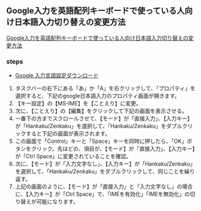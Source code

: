 ## Google入力を英語配列キーボードで使っている人向け日本語入力切り替えの変更方法

[Google入力を英語配列キーボードで使っている人向け日本語入力切り替えの変更方法](https://ko-log.net/tech-log/archives/3826932.html)  

### steps
- [Google 入力言語設定ダウンロード](https://www.google.co.jp/ime/)
1. タスクバーの右下にある「あ」か「A」を右クリックして、「プロパティ」を選択すると、下記のgoogle日本語入力のプロパティ画面が開きます。
1. 【キー設定】の【MS-IME】を【ことえり】に変更。
1. 次に、【ことえり】の【編集】をクリックして下記の画面を表示させる。
1. 一番下の方までスクロールさせて、【モード】が「直接入力」、【入力キー】が「Hankaku/Zenkaku」を選択して、「Hankaku/Zenkaku」をダブルクリックすると下記の画面が表示されます。
1. この画面で「Control」キーと「Space」キーを同時に押したら、「OK」ボタンをクリック。先ほどの、項目が、【モード】が「直接入力」、【入力キー】が「Ctrl Space」に変更されていることを確認。
1. 次に、【モード】が「入力文字なし」、【入力キー】が「Hankaku/Zenkaku」を選択して、「Hankaku/Zenkaku」をダブルクリックして、同じことを繰り返す。
1. 上記の画面のように、【モード】が「直接入力」と「入力文字なし」の場合に、【入力キー】が「Ctrl Space」で、「IMEを有効化」「IMEを無効化」の切り替えが可能になります。



